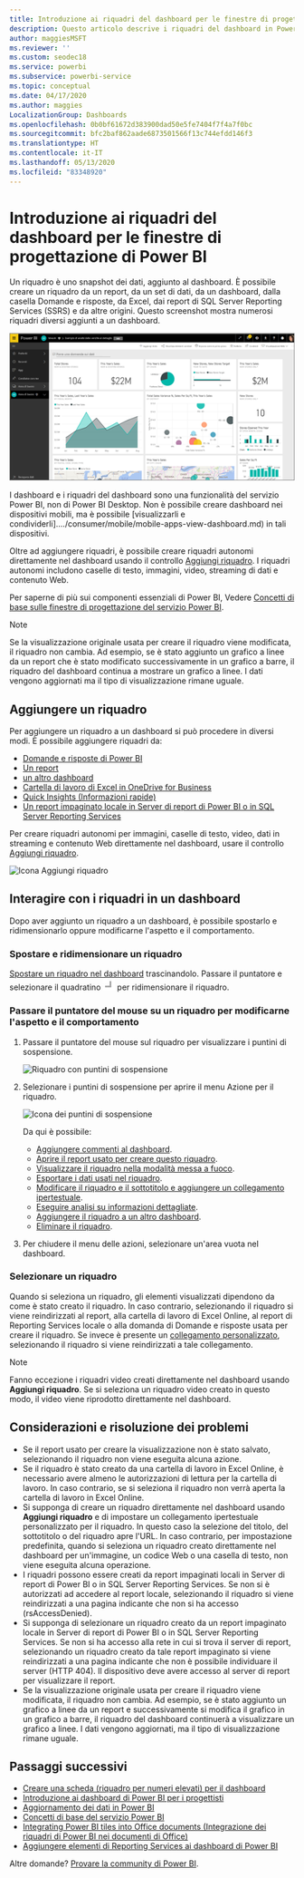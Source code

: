 ```yaml
---
title: Introduzione ai riquadri del dashboard per le finestre di progettazione di Power BI
description: Questo articolo descrive i riquadri del dashboard in Power BI, inclusi i riquadri creati dai report di SQL Server Reporting Services (SSRS).
author: maggiesMSFT
ms.reviewer: ''
ms.custom: seodec18
ms.service: powerbi
ms.subservice: powerbi-service
ms.topic: conceptual
ms.date: 04/17/2020
ms.author: maggies
LocalizationGroup: Dashboards
ms.openlocfilehash: 0b0bf61672d383900dad50e5fe7404f7f4a7f0bc
ms.sourcegitcommit: bfc2baf862aade6873501566f13c744efdd146f3
ms.translationtype: HT
ms.contentlocale: it-IT
ms.lasthandoff: 05/13/2020
ms.locfileid: "83348920"
---
```

# <a name="intro-to-dashboard-tiles-for-power-bi-designers"></a>Introduzione ai riquadri del dashboard per le finestre di progettazione di Power BI

Un riquadro è uno snapshot dei dati, aggiunto al dashboard. È possibile creare un riquadro da un report, da un set di dati, da un dashboard, dalla casella Domande e risposte, da Excel, dai report di SQL Server Reporting Services (SSRS) e da altre origini.  Questo screenshot mostra numerosi riquadri diversi aggiunti a un dashboard.

![Dashboard di Power BI](media/service-dashboard-tiles/power-bi-dashboard.png)

I dashboard e i riquadri del dashboard sono una funzionalità del servizio Power BI, non di Power BI Desktop. Non è possibile creare dashboard nei dispositivi mobili, ma è possibile [visualizzarli e condividerli]..../consumer/mobile/mobile-apps-view-dashboard.md) in tali dispositivi.

Oltre ad aggiungere riquadri, è possibile creare riquadri autonomi direttamente nel dashboard usando il controllo [Aggiungi riquadro](service-dashboard-add-widget.md). I riquadri autonomi includono caselle di testo, immagini, video, streaming di dati e contenuto Web.

Per saperne di più sui componenti essenziali di Power BI, Vedere [Concetti di base sulle finestre di progettazione del servizio Power BI](../fundamentals/service-basic-concepts.md).

> [!NOTE]
> Se la visualizzazione originale usata per creare il riquadro viene modificata, il riquadro non cambia.  Ad esempio, se è stato aggiunto un grafico a linee da un report che è stato modificato successivamente in un grafico a barre, il riquadro del dashboard continua a mostrare un grafico a linee. I dati vengono aggiornati ma il tipo di visualizzazione rimane uguale.
> 
> 

## <a name="pin-a-tile"></a>Aggiungere un riquadro
Per aggiungere un riquadro a un dashboard si può procedere in diversi modi. È possibile aggiungere riquadri da:

* [Domande e risposte di Power BI](service-dashboard-pin-tile-from-q-and-a.md)
* [Un report](service-dashboard-pin-tile-from-report.md)
* [un altro dashboard](service-pin-tile-to-another-dashboard.md)
* [Cartella di lavoro di Excel in OneDrive for Business](service-dashboard-pin-tile-from-excel.md)
* [Quick Insights (Informazioni rapide)](service-insights.md)
* [Un report impaginato locale in Server di report di Power BI o in SQL Server Reporting Services](https://docs.microsoft.com/sql/reporting-services/pin-reporting-services-items-to-power-bi-dashboards)

Per creare riquadri autonomi per immagini, caselle di testo, video, dati in streaming e contenuto Web direttamente nel dashboard, usare il controllo [Aggiungi riquadro](service-dashboard-add-widget.md).

  ![Icona Aggiungi riquadro](media/service-dashboard-tiles/add_widgetnew.png)

## <a name="interact-with-tiles-on-a-dashboard"></a>Interagire con i riquadri in un dashboard
Dopo aver aggiunto un riquadro a un dashboard, è possibile spostarlo e ridimensionarlo oppure modificarne l'aspetto e il comportamento.

### <a name="move-and-resize-a-tile"></a>Spostare e ridimensionare un riquadro
[Spostare un riquadro nel dashboard](service-dashboard-edit-tile.md) trascinandolo. Passare il puntatore e selezionare il quadratino ![Quadratino del riquadro](media/service-dashboard-tiles/resize-handle.jpg) per ridimensionare il riquadro.

### <a name="hover-over-a-tile-to-change-the-appearance-and-behavior"></a>Passare il puntatore del mouse su un riquadro per modificarne l'aspetto e il comportamento
1. Passare il puntatore del mouse sul riquadro per visualizzare i puntini di sospensione.
   
    ![Riquadro con puntini di sospensione](media/service-dashboard-tiles/ellipses_new.png)
2. Selezionare i puntini di sospensione per aprire il menu Azione per il riquadro.
   
    ![Icona dei puntini di sospensione](media/service-dashboard-tiles/power-bi-tile-menu.png)
   
    Da qui è possibile:
   
     * [Aggiungere commenti al dashboard](../consumer/end-user-comment.md).
     * [Aprire il report usato per creare questo riquadro](../consumer/end-user-reports.md).  
     * [Visualizzare il riquadro nella modalità messa a fuoco](../consumer/end-user-focus.md).   
     * [Esportare i dati usati nel riquadro](../visuals/power-bi-visualization-export-data.md).
     * [Modificare il riquadro e il sottotitolo e aggiungere un collegamento ipertestuale](service-dashboard-edit-tile.md). 
     * [Eseguire analisi su informazioni dettagliate](service-insights.md). 
     * [Aggiungere il riquadro a un altro dashboard](service-pin-tile-to-another-dashboard.md).
     * [Eliminare il riquadro](service-dashboard-edit-tile.md).

3. Per chiudere il menu delle azioni, selezionare un'area vuota nel dashboard.

### <a name="select-a-tile"></a>Selezionare un riquadro
Quando si seleziona un riquadro, gli elementi visualizzati dipendono da come è stato creato il riquadro. In caso contrario, selezionando il riquadro si viene reindirizzati al report, alla cartella di lavoro di Excel Online, al report di Reporting Services locale o alla domanda di Domande e risposte usata per creare il riquadro. Se invece è presente un [collegamento personalizzato](service-dashboard-edit-tile.md), selezionando il riquadro si viene reindirizzati a tale collegamento.

> [!NOTE]
> Fanno eccezione i riquadri video creati direttamente nel dashboard usando **Aggiungi riquadro**. Se si seleziona un riquadro video creato in questo modo, il video viene riprodotto direttamente nel dashboard.   
> 
> 

## <a name="considerations-and-troubleshooting"></a>Considerazioni e risoluzione dei problemi

* Se il report usato per creare la visualizzazione non è stato salvato, selezionando il riquadro non viene eseguita alcuna azione.
* Se il riquadro è stato creato da una cartella di lavoro in Excel Online, è necessario avere almeno le autorizzazioni di lettura per la cartella di lavoro. In caso contrario, se si seleziona il riquadro non verrà aperta la cartella di lavoro in Excel Online.
* Si supponga di creare un riquadro direttamente nel dashboard usando **Aggiungi riquadro** e di impostare un collegamento ipertestuale personalizzato per il riquadro. In questo caso la selezione del titolo, del sottotitolo o del riquadro apre l'URL. In caso contrario, per impostazione predefinita, quando si seleziona un riquadro creato direttamente nel dashboard per un'immagine, un codice Web o una casella di testo, non viene eseguita alcuna operazione.
* I riquadri possono essere creati da report impaginati locali in Server di report di Power BI o in SQL Server Reporting Services. Se non si è autorizzati ad accedere al report locale, selezionando il riquadro si viene reindirizzati a una pagina indicante che non si ha accesso (rsAccessDenied).
* Si supponga di selezionare un riquadro creato da un report impaginato locale in Server di report di Power BI o in SQL Server Reporting Services. Se non si ha accesso alla rete in cui si trova il server di report, selezionando un riquadro creato da tale report impaginato si viene reindirizzati a una pagina indicante che non è possibile individuare il server (HTTP 404). Il dispositivo deve avere accesso al server di report per visualizzare il report.
* Se la visualizzazione originale usata per creare il riquadro viene modificata, il riquadro non cambia. Ad esempio, se è stato aggiunto un grafico a linee da un report e successivamente si modifica il grafico in un grafico a barre, il riquadro del dashboard continuerà a visualizzare un grafico a linee. I dati vengono aggiornati, ma il tipo di visualizzazione rimane uguale.

## <a name="next-steps"></a>Passaggi successivi
- [Creare una scheda (riquadro per numeri elevati) per il dashboard](../visuals/power-bi-visualization-card.md)
- [Introduzione ai dashboard di Power BI per i progettisti](service-dashboards.md)  
- [Aggiornamento dei dati in Power BI](../connect-data/refresh-data.md)
- [Concetti di base del servizio Power BI](../fundamentals/service-basic-concepts.md)
- [Integrating Power BI tiles into Office documents (Integrazione dei riquadri di Power BI nei documenti di Office)](https://powerbi.microsoft.com/blog/integrating-power-bi-tiles-into-office-documents/)
- [Aggiungere elementi di Reporting Services ai dashboard di Power BI](https://msdn.microsoft.com/library/mt604784.aspx)

Altre domande? [Provare la community di Power BI](https://community.powerbi.com/).
